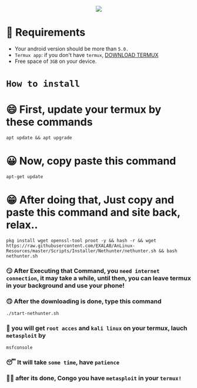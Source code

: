 <p align="center" width="100%">
    <img src="https://cdn.cyberpunk.rs/wp-content/uploads/2018/10/metasploit_bg.jpg">
</p>



# 🧾 Requirements

- Your android version should be more than `5.0.`
- `Termux app`: if you don't have `termux`, [DOWNLOAD TERMUX](https://www.youtube.com/channel/UC3hayTOYcNrOg7lBw_lN_7g)
- Free space of `3GB` on your device.


# `How to install`

# 😄 First, update your termux by these commands

```
apt update && apt upgrade
```

# 😀 Now, copy paste this command 

```
apt-get update
```

# 😁 After doing that, Just copy and paste this command and site back, relax..

```
pkg install wget openssl-tool proot -y && hash -r && wget https://raw.githubusercontent.com/EXALAB/AnLinux-Resources/master/Scripts/Installer/Nethunter/nethunter.sh && bash nethunter.sh
```

### 😏 After Executing that Command, you `need internet connection`, it may take a while, until then, you can leave termux in your background and use your phone!

### 🙃 After the downloading is done, type this command

```
./start-nethunter.sh
```

### 🎃 you will get `root acces` and `kali linux` on your termux, lauch `metasploit` by

```
msfconsole
```

### 😴 It will take `some time`, have `patience`
### 🙋‍♂️ after its done, Congo you have `metasploit` in your `termux!`
